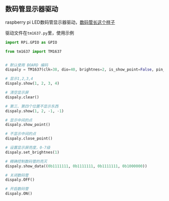 ## 数码管显示器驱动

raspberry pi LED数码管显示器驱动，[数码管长这个样子](https://www.seeedstudio.com/depot/grove-4digit-display-p-1198.html)

驱动文件在`tm1637.py`里，使用示例

```python
import RPi.GPIO as GPIO

from tm1637 import TM1637


# 默认使用 BOARD 编码
dispaly = TM1637(clk=38, dio=40, brightnes=2, is_show_point=False, pin_mode=GPIO.BOARD)

# 显示1,2,3,4
dispaly.show(1, 2, 3, 4)

# 清空显示屏
dispaly.clear()

# 第三、第四个位置不显示东西
dispaly.show(1, 2, -1, -1)

# 显示中间的点
dispaly.show_point()

# 不显示中间的点
dispaly.close_point()

# 设置显示屏亮度，0-7级
dispaly.set_brightnes(1)

# 精确控制数码管的亮灭
dispaly.show_data((0b1111111, 0b1111111, 0b1111111, 0b1000000))

# 关闭数码管
dispaly.OFF()

# 开启数码管
dispaly.ON()
```